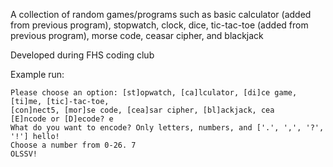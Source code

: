 A collection of random games/programs such as basic calculator (added from previous program), stopwatch, clock, dice, tic-tac-toe (added from previous program), morse code, ceasar cipher, and blackjack

Developed during FHS coding club

Example run:

```
Please choose an option: [st]opwatch, [ca]lculator, [di]ce game, [ti]me, [tic]-tac-toe, 
[con]nect5, [mor]se code, [cea]sar cipher, [bl]ackjack, cea
[E]ncode or [D]ecode? e
What do you want to encode? Only letters, numbers, and ['.', ',', '?', '!'] hello!
Choose a number from 0-26. 7
OLSSV!
```
